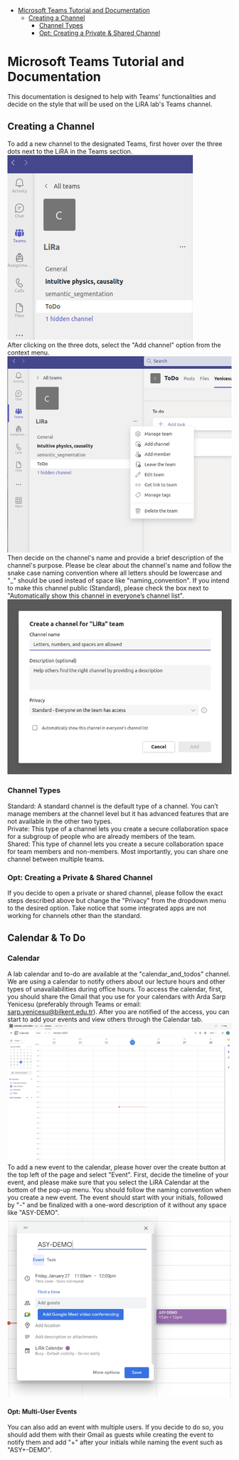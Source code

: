 - [Microsoft Teams Tutorial and Documentation](#microsoft-teams-tutorial-and-documentation)
  * [Creating a Channel](#creating-a-channel)
    + [Channel Types](#channel-types)
    + [Opt: Creating a Private & Shared Channel](#opt--creating-a-private---shared-channel)

# Microsoft Teams Tutorial and Documentation
This documentation is designed to help with Teams' functionalities and decide on the style that will be used on the LiRA lab's Teams channel.
## Creating a Channel
To add a new channel to the designated Teams, first hover over the three dots next to the LiRA in the Teams section.<br />
![Screenshot](teams_dot.png) <br />
After clicking on the three dots, select the "Add channel" option from the context menu.<br />
![Screenshot](teams_add_channel.png) <br />
Then decide on the channel's name and provide a brief description of the channel's purpose. Please be clear about the channel's name and follow the snake case naming convention where all letters should be lowercase and "_" should be used instead of space like "naming_convention". If you intend to make this channel public (Standard), please check the box next to "Automatically show this channel in everyone’s channel list".<br />
![Screenshot](teams_create.png) <br />
### Channel Types
Standard: A standard channel is the default type of a channel. You can’t manage members at the channel level but it has advanced features that are not available in the other two types.<br />
Private: This type of a channel lets you create a secure collaboration space for a subgroup of people who are already members of the team.<br />
Shared: This type of channel lets you create a secure collaboration space for team members and non-members. Most importantly, you can share one channel between multiple teams.<br />
### Opt: Creating a Private & Shared Channel
If you decide to open a private or shared channel, please follow the exact steps described above but change the "Privacy" from the dropdown menu to the desired option. Take notice that some integrated apps are not working for channels other than the standard. <br />
## Calendar & To Do
### Calendar
A lab calendar and to-do are available at the "calendar_and_todos" channel. We are using a calendar to notify others about our lecture hours and other types of unavailabilities during office hours. To access the calendar, first, you should share the Gmail that you use for your calendars with Arda Sarp Yenicesu (preferably through Teams or email: sarp.yenicesu@bilkent.edu.tr). After you are notified of the access, you can start to add your events and view others through the Calendar tab. <br />
![Screenshot](calendar.png) <br />
To add a new event to the calendar, please hover over the create button at the top left of the page and select "Event". First, decide the timeline of your event, and please make sure that you select the LiRA Calendar at the bottom of the pop-up menu. You should follow the naming convention when you create a new event. The event should start with your initials, followed by "-" and be finalized with a one-word description of it without any space like "ASY-DEMO". <br />
![Screenshot](calendar_add.png) <br />
#### Opt: Multi-User Events
You can also add an event with multiple users. If you decide to do so, you should add them with their Gmail as guests while creating the event to notify them and add "+" after your initials while naming the event such as "ASY+-DEMO". <br />
